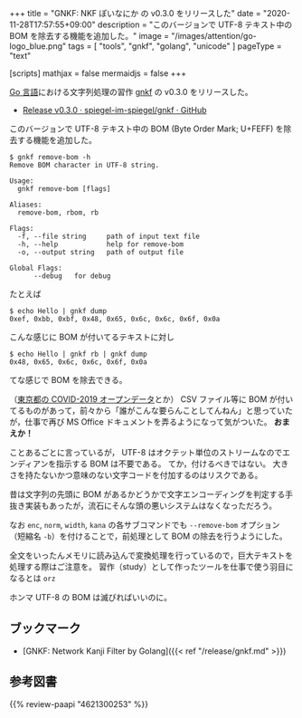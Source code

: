 +++
title = "GNKF: NKF ぽいなにか の v0.3.0 をリリースした"
date =  "2020-11-28T17:57:55+09:00"
description = "このバージョンで UTF-8 テキスト中の BOM を除去する機能を追加した。"
image = "/images/attention/go-logo_blue.png"
tags  = [ "tools", "gnkf", "golang", "unicode" ]
pageType = "text"

[scripts]
  mathjax = false
  mermaidjs = false
+++

[Go 言語][Go]における文字列処理の習作 [gnkf] の v0.3.0 をリリースした。

- [Release v0.3.0 · spiegel-im-spiegel/gnkf · GitHub](https://github.com/spiegel-im-spiegel/gnkf/releases/tag/v0.3.0)

このバージョンで UTF-8 テキスト中の BOM (Byte Order Mark; U+FEFF) を除去する機能を追加した。

```text
$ gnkf remove-bom -h
Remove BOM character in UTF-8 string.

Usage:
  gnkf remove-bom [flags]

Aliases:
  remove-bom, rbom, rb

Flags:
  -f, --file string     path of input text file
  -h, --help            help for remove-bom
  -o, --output string   path of output file

Global Flags:
      --debug   for debug
```

たとえば

```text
$ echo ﻿Hello | gnkf dump
0xef, 0xbb, 0xbf, 0x48, 0x65, 0x6c, 0x6c, 0x6f, 0x0a
```

こんな感じに BOM が付いてるテキストに対し

```text
$ echo ﻿Hello | gnkf rb | gnkf dump
0x48, 0x65, 0x6c, 0x6c, 0x6f, 0x0a
```

てな感じで BOM を除去できる。

（[東京都の COVID-2019 オープンデータ](https://catalog.data.metro.tokyo.lg.jp/dataset/t000010d0000000068 "東京都 新型コロナウイルス陽性患者発表詳細 - データセット - 東京都オープンデータカタログサイト")とか） CSV ファイル等に BOM が付いてるものがあって，前々から「誰がこんな要らんことしてんねん」と思っていたが，仕事で再び MS Office ドキュメントを弄るようになって気がついた。
**おまえか！**

ことあるごとに言っているが， UTF-8 はオクテット単位のストリームなのでエンディアンを指示する BOM は不要である。
てか，付けるべきではない。
大きさを持たないかつ意味のない文字コードを付加するのはリスクである。

昔は文字列の先頭に BOM があるかどうかで文字エンコーディングを判定する手抜き実装もあったが，流石にそんな頭の悪いシステムはなくなっただろう。

なお `enc`, `norm`, `width`, `kana` の各サブコマンドでも `--remove-bom` オプション（短縮名 `-b`）を付けることで，前処理として BOM の除去を行うようにした。

全文をいったんメモリに読み込んで変換処理を行っているので，巨大テキストを処理する際はご注意を。
習作（study）として作ったツールを仕事で使う羽目になるとは `orz`

ホンマ UTF-8 の BOM は滅びればいいのに。

[Go]: https://golang.org/ "The Go Programming Language"
[gnkf]: https://github.com/spiegel-im-spiegel/gnkf "spiegel-im-spiegel/gnkf: Network Kanji Filter by Golang"

## ブックマーク

- [GNKF: Network Kanji Filter by Golang]({{< ref "/release/gnkf.md" >}})

## 参考図書

{{% review-paapi "4621300253" %}} <!-- プログラミング言語Go -->
